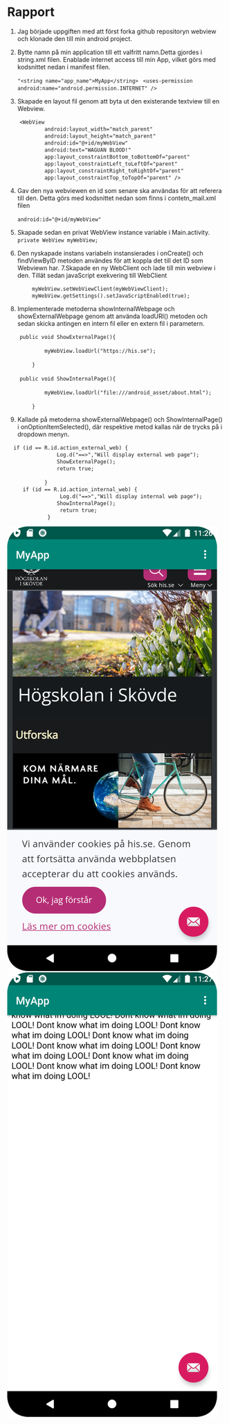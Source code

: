 
# Rapport

1. Jag började uppgiften med att först forka github repositoryn webview och klonade den till min android project.
2. Bytte namn på min application till ett valfritt namn.Detta gjordes i string.xml filen.
   Enablade internet access till min App, vilket görs med kodsnittet nedan i manifest filen.

    `"<string name="app_name">MyApp</string>`
   ` <uses-permission android:name="android.permission.INTERNET" />`
3. Skapade en layout fil genom att byta ut den existerande textview till en Webview.

```
    <WebView
            android:layout_width="match_parent"
            android:layout_height="match_parent"
            android:id="@+id/myWebView"
            android:text="WAGUAN BLOOD!"
            app:layout_constraintBottom_toBottomOf="parent"
            app:layout_constraintLeft_toLeftOf="parent"
            app:layout_constraintRight_toRightOf="parent"
            app:layout_constraintTop_toTopOf="parent" />
```

 4. Gav den nya webviewen en id som senare ska användas för att referera till den. Detta görs med kodsnittet nedan som finns i  contetn_mail.xml filen

    `android:id="@+id/myWebView"`
 5. Skapade sedan en privat WebView instance variable i Main.activity.
      `private WebView myWebView;`
 6. Den nyskapade instans variabeln instansierades i onCreate() och
    findViewByID metoden användes för att koppla det till det ID som Webviewn har.
 7.Skapade en ny WebClient och lade till min webview i den. Tillät sedan  javaScript exekvering till WebClient

``` WebViewClient myWebViewClient = new WebViewClient();
        myWebView.setWebViewClient(myWebViewClient);
        myWebView.getSettings().setJavaScriptEnabled(true);
```
 8. Implementerade metoderna showInternalWebpage och showExternalWebpage genom att använda loadURl() metoden och sedan skicka antingen en intern fil eller en extern fil
 i parametern.
```
    public void ShowExternalPage(){

            myWebView.loadUrl("https://his.se");

        }

    public void ShowInternalPage(){

            myWebView.loadUrl("file:///android_asset/about.html");

        }
```
 9. Kallade på metoderna showExternalWebpage() och ShowInternalPage() i onOptionItemSelected(), där respektive metod kallas när de trycks på i dropdown menyn.
```
  if (id == R.id.action_external_web) {
                Log.d("==>","Will display external web page");
                ShowExternalPage();
                return true;

            }
     if (id == R.id.action_internal_web) {
                 Log.d("==>","Will display internal web page");
                ShowInternalPage();
                 return true;
             }
```

![](ExternPage.png)
![](InternalPage.png)

